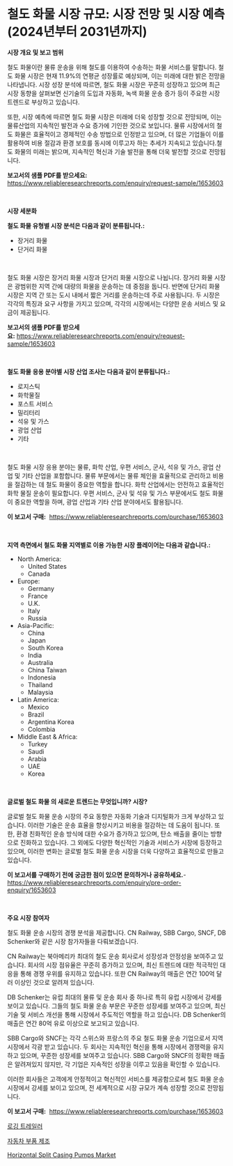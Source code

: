 <p><h1>철도 화물 시장 규모: 시장 전망 및 시장 예측 (2024년부터 2031년까지)</h1></p><p><strong>시장 개요 및 보고 범위</strong></p>
<p><p>철도 화물이란 물류 운송을 위해 철도를 이용하여 수송하는 화물 서비스를 말합니다. 철도 화물 시장은 현재 11.9%의 연평균 성장률로 예상되며, 이는 미래에 대한 밝은 전망을 나타냅니다. 시장 성장 분석에 따르면, 철도 화물 시장은 꾸준히 성장하고 있으며 최근 시장 동향을 살펴보면 신기술의 도입과 자동화, 녹색 화물 운송 증가 등이 주요한 시장 트렌드로 부상하고 있습니다.</p><p>또한, 시장 예측에 따르면 철도 화물 시장은 미래에 더욱 성장할 것으로 전망되며, 이는 물류산업의 지속적인 발전과 수요 증가에 기인한 것으로 보입니다. 물류 시장에서의 철도 화물은 효율적이고 경제적인 수송 방법으로 인정받고 있으며, 더 많은 기업들이 이를 활용하여 비용 절감과 환경 보호를 동시에 이루고자 하는 추세가 지속되고 있습니다.철도 화물의 미래는 밝으며, 지속적인 혁신과 기술 발전을 통해 더욱 발전할 것으로 전망됩니다.</p></p>
<p><strong>보고서의 샘플 PDF를 받으세요:</strong> <a href="https://www.reliableresearchreports.com/enquiry/request-sample/1653603">https://www.reliableresearchreports.com/enquiry/request-sample/1653603</a></p>
<p>&nbsp;</p>
<p><strong>시장 세분화</strong></p>
<p><strong>철도 화물 유형별 시장 분석은 다음과 같이 분류됩니다.:</strong></p>
<p><ul><li>장거리 화물</li><li>단거리 화물</li></ul></p>
<p>&nbsp;</p>
<p><p>철도 화물 시장은 장거리 화물 시장과 단거리 화물 시장으로 나뉩니다. 장거리 화물 시장은 광범위한 지역 간에 대량의 화물을 운송하는 데 중점을 둡니다. 반면에 단거리 화물 시장은 지역 간 또는 도시 내에서 짧은 거리를 운송하는데 주로 사용됩니다. 두 시장은 각각의 특징과 요구 사항을 가지고 있으며, 각각의 시장에서는 다양한 운송 서비스 및 요금이 제공됩니다.</p></p>
<p><strong>보고서의 샘플 PDF를 받으세요:</strong>&nbsp;<a href="https://www.reliableresearchreports.com/enquiry/request-sample/1653603">https://www.reliableresearchreports.com/enquiry/request-sample/1653603</a></p>
<p>&nbsp;</p>
<p><strong> 철도 화물 응용 분야별 시장 산업 조사는 다음과 같이 분류됩니다.:</strong></p>
<p><ul><li>로지스틱</li><li>화학물질</li><li>포스트 서비스</li><li>밀리터리</li><li>석유 및 가스</li><li>광업 산업</li><li>기타</li></ul></p>
<p>&nbsp;</p>
<p><p>철도 화물 시장 응용 분야는 물류, 화학 산업, 우편 서비스, 군사, 석유 및 가스, 광업 산업 및 기타 산업을 포함합니다. 물류 부문에서는 물류 체인을 효율적으로 관리하고 비용을 절감하는 데 철도 화물이 중요한 역할을 합니다. 화학 산업에서는 안전하고 효율적인 화학 물질 운송이 필요합니다. 우편 서비스, 군사 및 석유 및 가스 부문에서도 철도 화물이 중요한 역할을 하며, 광업 산업과 기타 산업 분야에서도 활용됩니다.</p></p>
<p><strong>이 보고서 구매:</strong>&nbsp; <a href="https://www.reliableresearchreports.com/purchase/1653603">https://www.reliableresearchreports.com/purchase/1653603</a></p>
<p>&nbsp;</p>
<p><strong>지역 측면에서 철도 화물 지역별로 이용 가능한 시장 플레이어는 다음과 같습니다.:</strong></p>
<p><ul>
    <li>
        North America:
        <ul>
            <li>United States</li>
            <li>Canada</li>
        </ul>
    </li>
    <li>
        Europe:
        <ul>
            <li>Germany</li>
            <li>France</li>
            <li>U.K.</li>
            <li>Italy</li>
            <li>Russia</li>
        </ul>
    </li>
    <li>
        Asia-Pacific:
        <ul>
            <li>China</li>
            <li>Japan</li>
            <li>South Korea</li>
            <li>India</li>
            <li>Australia</li>
            <li>China Taiwan</li>
            <li>Indonesia</li>
            <li>Thailand</li>
            <li>Malaysia</li>
        </ul>
    </li>
    <li>
        Latin America:
        <ul>
            <li>Mexico</li>
            <li>Brazil</li>
            <li>Argentina Korea</li>
            <li>Colombia</li>
        </ul>
    </li>
    <li>
        Middle East & Africa:
        <ul>
            <li>Turkey</li>
            <li>Saudi</li>
            <li>Arabia</li>
            <li>UAE</li>
            <li>Korea</li>
        </ul>
    </li>
    </ul></p>
<p>&nbsp;</p>
<p><strong>글로벌 철도 화물 의 새로운 트렌드는 무엇입니까? 시장?</strong></p>
<p><p>글로벌 철도 화물 운송 시장의 주요 동향은 자동화 기술과 디지털화가 크게 부상하고 있습니다. 이러한 기술은 운송 효율을 향상시키고 비용을 절감하는 데 도움이 됩니다. 또한, 환경 친화적인 운송 방식에 대한 수요가 증가하고 있으며, 탄소 배출을 줄이는 방향으로 진화하고 있습니다. 그 외에도 다양한 혁신적인 기술과 서비스가 시장에 등장하고 있으며, 이러한 변화는 글로벌 철도 화물 운송 시장을 더욱 다양하고 효율적으로 만들고 있습니다.</p></p>
<p><strong>이 보고서를 구매하기 전에 궁금한 점이 있으면 문의하거나 공유하세요.</strong>- <a href="https://www.reliableresearchreports.com/enquiry/pre-order-enquiry/1653603">https://www.reliableresearchreports.com/enquiry/pre-order-enquiry/1653603</a></p>
<p>&nbsp;</p>
<p><strong>주요 시장 참여자</strong></p>
<p><p>철도 화물 운송 시장의 경쟁 분석을 제공합니다. CN Railway, SBB Cargo, SNCF, DB Schenker와 같은 시장 참가자들을 다뤄보겠습니다.</p><p>CN Railway는 북아메리카 최대의 철도 운송 회사로서 성장성과 안정성을 보여주고 있습니다. 회사의 시장 점유율은 꾸준히 증가하고 있으며, 최신 트렌드에 대한 적극적인 대응을 통해 경쟁 우위를 유지하고 있습니다. 또한 CN Railway의 매출은 연간 100억 달러 이상인 것으로 알려져 있습니다.</p><p>DB Schenker는 유럽 최대의 물류 및 운송 회사 중 하나로 특히 유럽 시장에서 강세를 보이고 있습니다. 그들의 철도 화물 운송 부문은 꾸준한 성장세를 보여주고 있으며, 최신 기술 및 서비스 개선을 통해 시장에서 주도적인 역할을 하고 있습니다. DB Schenker의 매출은 연간 80억 유로 이상으로 보고되고 있습니다.</p><p>SBB Cargo와 SNCF는 각각 스위스와 프랑스의 주요 철도 화물 운송 기업으로서 지역 시장에서 각광 받고 있습니다. 두 회사는 지속적인 혁신을 통해 시장에서 경쟁력을 유지하고 있으며, 꾸준한 성장세를 보여주고 있습니다. SBB Cargo와 SNCF의 정확한 매출은 알려져있지 않지만, 각 기업은 지속적인 성장을 이루고 있음을 확인할 수 있습니다.</p><p>이러한 회사들은 고객에게 안정적이고 혁신적인 서비스를 제공함으로써 철도 화물 운송 시장에서 강세를 보이고 있으며, 전 세계적으로 시장 규모가 계속 성장할 것으로 전망됩니다.</p></p>
<p><strong>이 보고서 구매:</strong>&nbsp;&nbsp;<a href="https://www.reliableresearchreports.com/purchase/1653603">https://www.reliableresearchreports.com/purchase/1653603</a></p>
<p><p><a href="https://github.com/vsn7qpua81q/Market-Research-Report-List-1/blob/main/611471910928.md">로깅 트레일러</a></p><p><a href="https://github.com/Elenrrera7685/Market-Research-Report-List-1/blob/main/929738910929.md">자동차 부품 제조</a></p><p><a href="https://fuschia-pecorino-a6d.notion.site/Horizontal-Split-Casing-Pumps-Market-Size-and-Examines-its-Market-Scope-with-a-Primary-Focus-on-Gr-1d618948292e47b199147ac3099f0f3c">Horizontal Split Casing Pumps Market</a></p></p>
